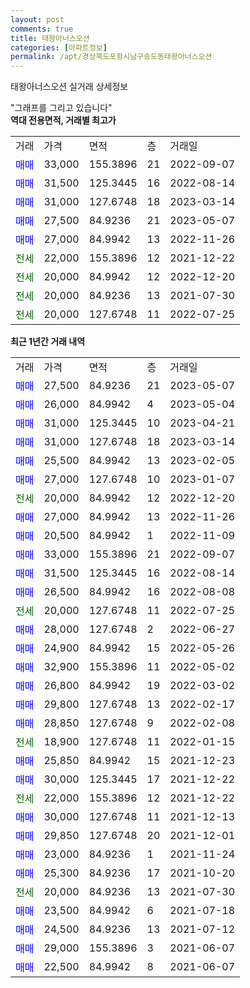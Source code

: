 ```yaml
---
layout: post
comments: true
title: 태왕아너스오션
categories: [아파트정보]
permalink: /apt/경상북도포항시남구송도동태왕아너스오션
---
```


태왕아너스오션 실거래 상세정보

<script type="text/javascript">
  google.charts.load('current', {'packages':['line', 'corechart']});
  google.charts.setOnLoadCallback(drawChart);

  function drawChart() {
    var data = new google.visualization.DataTable();
    data.addColumn('date', '거래일');
    data.addColumn('number', "매매");
    data.addColumn('number', "전세");
    data.addColumn('number', "전매");

    data.addRows([[new Date(Date.parse("2023-05-07")), 27500, null, null], [new Date(Date.parse("2023-05-04")), 26000, null, null], [new Date(Date.parse("2023-04-21")), 31000, null, null], [new Date(Date.parse("2023-03-14")), 31000, null, null], [new Date(Date.parse("2023-02-05")), 25500, null, null], [new Date(Date.parse("2023-01-07")), 27000, null, null], [new Date(Date.parse("2022-12-20")), null, 20000, null], [new Date(Date.parse("2022-11-26")), 27000, null, null], [new Date(Date.parse("2022-11-09")), 20500, null, null], [new Date(Date.parse("2022-09-07")), 33000, null, null], [new Date(Date.parse("2022-08-14")), 31500, null, null], [new Date(Date.parse("2022-08-08")), 26500, null, null], [new Date(Date.parse("2022-07-25")), null, 20000, null], [new Date(Date.parse("2022-06-27")), 28000, null, null], [new Date(Date.parse("2022-05-26")), 24900, null, null], [new Date(Date.parse("2022-05-02")), 32900, null, null], [new Date(Date.parse("2022-03-02")), 26800, null, null], [new Date(Date.parse("2022-02-17")), 29800, null, null], [new Date(Date.parse("2022-02-08")), 28850, null, null], [new Date(Date.parse("2022-01-15")), null, 18900, null], [new Date(Date.parse("2021-12-23")), 25850, null, null], [new Date(Date.parse("2021-12-22")), 30000, null, null], [new Date(Date.parse("2021-12-22")), null, 22000, null], [new Date(Date.parse("2021-12-13")), 30000, null, null], [new Date(Date.parse("2021-12-01")), 29850, null, null], [new Date(Date.parse("2021-11-24")), 23000, null, null], [new Date(Date.parse("2021-10-20")), 25300, null, null], [new Date(Date.parse("2021-07-30")), null, 20000, null], [new Date(Date.parse("2021-07-18")), 23500, null, null], [new Date(Date.parse("2021-07-12")), 24500, null, null], [new Date(Date.parse("2021-06-07")), 29000, null, null], [new Date(Date.parse("2021-06-07")), 22500, null, null]]);

    var options = {
      hAxis: {
        format: 'yyyy/MM/dd'
      },    
      lineWidth: 0,
      pointsVisible: true,    
      title: '최근 1년간 유형별 실거래가 분포',
      legend: { position: 'bottom' }
    };

    var formatter = new google.visualization.NumberFormat({pattern:'###,###'} );
    formatter.format(data, 1);
    formatter.format(data, 2);
    
    setTimeout(function() {
        var chart = new google.visualization.LineChart(document.getElementById('columnchart_material'));
        chart.draw(data, (options));
        document.getElementById('loading').style.display = 'none';
    }, 200);
  }
</script>


<div id="loading" style="z-index:20; display: block; margin-left: 0px">"그래프를 그리고 있습니다"</div>
<div id="columnchart_material" style="width: 95%; margin-left: 0px; display: block"></div>
<!-- contents start -->
<b>역대 전용면적, 거래별 최고가</b>
<table class="sortable">
    <tr>
      <td>거래</td>
      <td>가격</td>
      <td>면적</td>
      <td>층</td>
      <td>거래일</td>
    </tr>
        <tr>
          <td><a style="color: blue">매매</a></td>
          <td>33,000</td>
          <td>155.3896</td>
          <td>21</td>
          <td>2022-09-07</td>
        </tr>            <tr>
          <td><a style="color: blue">매매</a></td>
          <td>31,500</td>
          <td>125.3445</td>
          <td>16</td>
          <td>2022-08-14</td>
        </tr>            <tr>
          <td><a style="color: blue">매매</a></td>
          <td>31,000</td>
          <td>127.6748</td>
          <td>18</td>
          <td>2023-03-14</td>
        </tr>            <tr>
          <td><a style="color: blue">매매</a></td>
          <td>27,500</td>
          <td>84.9236</td>
          <td>21</td>
          <td>2023-05-07</td>
        </tr>            <tr>
          <td><a style="color: blue">매매</a></td>
          <td>27,000</td>
          <td>84.9942</td>
          <td>13</td>
          <td>2022-11-26</td>
        </tr>        
        <tr>
              <td><a style="color: darkgreen">전세</a></td>
              <td>22,000</td>
              <td>155.3896</td>
              <td>12</td>
              <td>2021-12-22</td>
            </tr>            <tr>
              <td><a style="color: darkgreen">전세</a></td>
              <td>20,000</td>
              <td>84.9942</td>
              <td>12</td>
              <td>2022-12-20</td>
            </tr>            <tr>
              <td><a style="color: darkgreen">전세</a></td>
              <td>20,000</td>
              <td>84.9236</td>
              <td>13</td>
              <td>2021-07-30</td>
            </tr>            <tr>
              <td><a style="color: darkgreen">전세</a></td>
              <td>20,000</td>
              <td>127.6748</td>
              <td>11</td>
              <td>2022-07-25</td>
            </tr>        
    
</table>

<b>최근 1년간 거래 내역</b>

<table class="sortable">
    <tr>
      <td>거래</td>
      <td>가격</td>
      <td>면적</td>
      <td>층</td>
      <td>거래일</td>
    </tr>
    <tr>
      <td><a style="color: blue">매매</a></td>
      <td>27,500</td>
      <td>84.9236</td>
      <td>21</td>
      <td>2023-05-07</td>
    </tr>          <tr>
      <td><a style="color: blue">매매</a></td>
      <td>26,000</td>
      <td>84.9942</td>
      <td>4</td>
      <td>2023-05-04</td>
    </tr>          <tr>
      <td><a style="color: blue">매매</a></td>
      <td>31,000</td>
      <td>125.3445</td>
      <td>10</td>
      <td>2023-04-21</td>
    </tr>          <tr>
      <td><a style="color: blue">매매</a></td>
      <td>31,000</td>
      <td>127.6748</td>
      <td>18</td>
      <td>2023-03-14</td>
    </tr>          <tr>
      <td><a style="color: blue">매매</a></td>
      <td>25,500</td>
      <td>84.9942</td>
      <td>13</td>
      <td>2023-02-05</td>
    </tr>          <tr>
      <td><a style="color: blue">매매</a></td>
      <td>27,000</td>
      <td>127.6748</td>
      <td>10</td>
      <td>2023-01-07</td>
    </tr>          <tr>
      <td><a style="color: darkgreen">전세</a></td>
      <td>20,000</td>
      <td>84.9942</td>
      <td>12</td>
      <td>2022-12-20</td>
    </tr>          <tr>
      <td><a style="color: blue">매매</a></td>
      <td>27,000</td>
      <td>84.9942</td>
      <td>13</td>
      <td>2022-11-26</td>
    </tr>          <tr>
      <td><a style="color: blue">매매</a></td>
      <td>20,500</td>
      <td>84.9942</td>
      <td>1</td>
      <td>2022-11-09</td>
    </tr>          <tr>
      <td><a style="color: blue">매매</a></td>
      <td>33,000</td>
      <td>155.3896</td>
      <td>21</td>
      <td>2022-09-07</td>
    </tr>          <tr>
      <td><a style="color: blue">매매</a></td>
      <td>31,500</td>
      <td>125.3445</td>
      <td>16</td>
      <td>2022-08-14</td>
    </tr>          <tr>
      <td><a style="color: blue">매매</a></td>
      <td>26,500</td>
      <td>84.9942</td>
      <td>16</td>
      <td>2022-08-08</td>
    </tr>          <tr>
      <td><a style="color: darkgreen">전세</a></td>
      <td>20,000</td>
      <td>127.6748</td>
      <td>11</td>
      <td>2022-07-25</td>
    </tr>          <tr>
      <td><a style="color: blue">매매</a></td>
      <td>28,000</td>
      <td>127.6748</td>
      <td>2</td>
      <td>2022-06-27</td>
    </tr>          <tr>
      <td><a style="color: blue">매매</a></td>
      <td>24,900</td>
      <td>84.9942</td>
      <td>15</td>
      <td>2022-05-26</td>
    </tr>          <tr>
      <td><a style="color: blue">매매</a></td>
      <td>32,900</td>
      <td>155.3896</td>
      <td>11</td>
      <td>2022-05-02</td>
    </tr>          <tr>
      <td><a style="color: blue">매매</a></td>
      <td>26,800</td>
      <td>84.9942</td>
      <td>19</td>
      <td>2022-03-02</td>
    </tr>          <tr>
      <td><a style="color: blue">매매</a></td>
      <td>29,800</td>
      <td>127.6748</td>
      <td>13</td>
      <td>2022-02-17</td>
    </tr>          <tr>
      <td><a style="color: blue">매매</a></td>
      <td>28,850</td>
      <td>127.6748</td>
      <td>9</td>
      <td>2022-02-08</td>
    </tr>          <tr>
      <td><a style="color: darkgreen">전세</a></td>
      <td>18,900</td>
      <td>127.6748</td>
      <td>11</td>
      <td>2022-01-15</td>
    </tr>          <tr>
      <td><a style="color: blue">매매</a></td>
      <td>25,850</td>
      <td>84.9942</td>
      <td>15</td>
      <td>2021-12-23</td>
    </tr>          <tr>
      <td><a style="color: blue">매매</a></td>
      <td>30,000</td>
      <td>125.3445</td>
      <td>17</td>
      <td>2021-12-22</td>
    </tr>          <tr>
      <td><a style="color: darkgreen">전세</a></td>
      <td>22,000</td>
      <td>155.3896</td>
      <td>12</td>
      <td>2021-12-22</td>
    </tr>          <tr>
      <td><a style="color: blue">매매</a></td>
      <td>30,000</td>
      <td>127.6748</td>
      <td>11</td>
      <td>2021-12-13</td>
    </tr>          <tr>
      <td><a style="color: blue">매매</a></td>
      <td>29,850</td>
      <td>127.6748</td>
      <td>20</td>
      <td>2021-12-01</td>
    </tr>          <tr>
      <td><a style="color: blue">매매</a></td>
      <td>23,000</td>
      <td>84.9236</td>
      <td>1</td>
      <td>2021-11-24</td>
    </tr>          <tr>
      <td><a style="color: blue">매매</a></td>
      <td>25,300</td>
      <td>84.9236</td>
      <td>17</td>
      <td>2021-10-20</td>
    </tr>          <tr>
      <td><a style="color: darkgreen">전세</a></td>
      <td>20,000</td>
      <td>84.9236</td>
      <td>13</td>
      <td>2021-07-30</td>
    </tr>          <tr>
      <td><a style="color: blue">매매</a></td>
      <td>23,500</td>
      <td>84.9942</td>
      <td>6</td>
      <td>2021-07-18</td>
    </tr>          <tr>
      <td><a style="color: blue">매매</a></td>
      <td>24,500</td>
      <td>84.9236</td>
      <td>13</td>
      <td>2021-07-12</td>
    </tr>          <tr>
      <td><a style="color: blue">매매</a></td>
      <td>29,000</td>
      <td>155.3896</td>
      <td>3</td>
      <td>2021-06-07</td>
    </tr>          <tr>
      <td><a style="color: blue">매매</a></td>
      <td>22,500</td>
      <td>84.9942</td>
      <td>8</td>
      <td>2021-06-07</td>
    </tr>      </table>
<!-- contents end -->    

